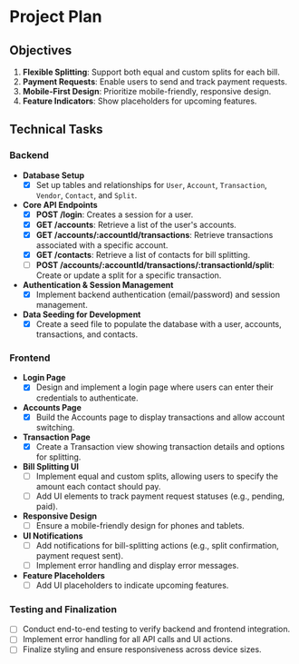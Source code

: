# Project Plan

## Objectives

1. **Flexible Splitting**: Support both equal and custom splits for each bill.
2. **Payment Requests**: Enable users to send and track payment requests.
3. **Mobile-First Design**: Prioritize mobile-friendly, responsive design.
4. **Feature Indicators**: Show placeholders for upcoming features.

## Technical Tasks

### Backend

- **Database Setup**
  - [x] Set up tables and relationships for `User`, `Account`, `Transaction`, `Vendor`, `Contact`, and `Split`.

- **Core API Endpoints**
  - [x] **POST /login**: Creates a session for a user.
  - [x] **GET /accounts**: Retrieve a list of the user's accounts.
  - [x] **GET /accounts/:accountId/transactions**: Retrieve transactions associated with a specific account.
  - [x] **GET /contacts**: Retrieve a list of contacts for bill splitting.
  - [ ] **POST /accounts/:accountId/transactions/:transactionId/split**: Create or update a split for a specific transaction.

- **Authentication & Session Management**
  - [x] Implement backend authentication (email/password) and session management.

- **Data Seeding for Development**
  - [x] Create a seed file to populate the database with a user, accounts, transactions, and contacts.

### Frontend

- **Login Page**
  - [x] Design and implement a login page where users can enter their credentials to authenticate.

- **Accounts Page**
  - [x] Build the Accounts page to display transactions and allow account switching.

- **Transaction Page**
  - [x] Create a Transaction view showing transaction details and options for splitting.

- **Bill Splitting UI**
  - [ ] Implement equal and custom splits, allowing users to specify the amount each contact should pay.
  - [ ] Add UI elements to track payment request statuses (e.g., pending, paid).

- **Responsive Design**
  - [ ] Ensure a mobile-friendly design for phones and tablets.

- **UI Notifications**
  - [ ] Add notifications for bill-splitting actions (e.g., split confirmation, payment request sent).
  - [ ] Implement error handling and display error messages.

- **Feature Placeholders**
  - [ ] Add UI placeholders to indicate upcoming features.

### Testing and Finalization

- [ ] Conduct end-to-end testing to verify backend and frontend integration.
- [ ] Implement error handling for all API calls and UI actions.
- [ ] Finalize styling and ensure responsiveness across device sizes.
